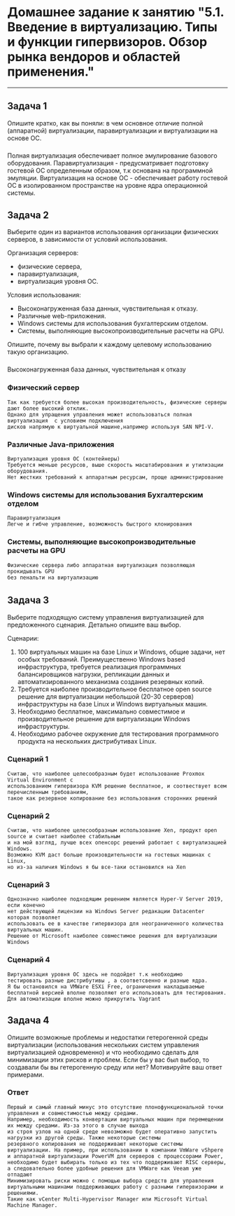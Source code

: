 
# Домашнее задание к занятию "5.1. Введение в виртуализацию. Типы и функции гипервизоров. Обзор рынка вендоров и областей применения."

---

## Задача 1

Опишите кратко, как вы поняли: в чем основное отличие полной (аппаратной) виртуализации, паравиртуализации и виртуализации на основе ОС.

#####
Полная виртуализация обеспечивает полное эмулирование базового оборудования.
Паравиртуализация - предусматривает подготовку гостевой ОС определенным образом, т.к основана на программной эмуляции.
Виртуализация на основе ОС - обеспечивает работу гостевой ОС в изолированном пространстве на уровне ядра операционной системы.
#####

## Задача 2

Выберите один из вариантов использования организации физических серверов, в зависимости от условий использования.

Организация серверов:
- физические сервера,
- паравиртуализация,
- виртуализация уровня ОС.

Условия использования:
- Высоконагруженная база данных, чувствительная к отказу.
- Различные web-приложения.
- Windows системы для использования бухгалтерским отделом.
- Системы, выполняющие высокопроизводительные расчеты на GPU.

Опишите, почему вы выбрали к каждому целевому использованию такую организацию.
#####
Высоконагруженная база данных, чувствительная к отказу
###    Физический сервер 
    Так как требуется более высокая производительность, физические серверы дают более высокий отклик.
    Однако для упращения управления может использоваться полная виртуализация  с условием подключения
    дисков напрямую к виртуальной машине,например используя SAN NPI-V. 
        
### Различные Java-приложения
    Виртуализация уровня ОС (контейнеры)
    Требуется меньше ресурсов, выше скорость масштабирования и утилизации оборудования.
    Нет жестких требований к аппаратным ресурсам, проще администрирование 

### Windows системы для использования Бухгалтерским отделом
    Паравиртуализация 
    Легче и гибче управление, возможность быстрого клонирования
        
### Системы, выполняющие высокопроизводительные расчеты на GPU
    Физические сервера либо аппаратная виртуализация позволяющая прокидывать GPU 
    без пенальти на виртуализацию

######

## Задача 3

Выберите подходящую систему управления виртуализацией для предложенного сценария. Детально опишите ваш выбор.

Сценарии:

1. 100 виртуальных машин на базе Linux и Windows, общие задачи, нет особых требований. Преимущественно Windows based инфраструктура, требуется реализация программных балансировщиков нагрузки, репликации данных и автоматизированного механизма создания резервных копий.
2. Требуется наиболее производительное бесплатное open source решение для виртуализации небольшой (20-30 серверов) инфраструктуры на базе Linux и Windows виртуальных машин.
3. Необходимо бесплатное, максимально совместимое и производительное решение для виртуализации Windows инфраструктуры.
4. Необходимо рабочее окружение для тестирования программного продукта на нескольких дистрибутивах Linux.

### Сценарий 1

    Считаю, что наиболее целесообразным будет использование Proxmox Virtual Environment с 
    использованием гипервизора KVM решение бесплатное, и соотвествует всем перечисленным требованиям,
    такое как резервное копирование без использования сторонних решений  

### Сценарий 2

    Считаю, что наиболее целесообразным использование Xen, продукт open source и считает наиболее стабильным
    и на мой взгляд, лучше всех опенсорс решений работает с виртуализацией Windows. 
    Возможно KVM даст больше произовдительности на гостевых машинах с Linux, 
    но из-за наличия Windows я бы все-таки остановился на Xen    

### Сценарий 3
    
    Однозначно наиболее подходящим решением является Hyper-V Server 2019, если конечно 
    нет действующей лицензии на Windows Server редакации Datacenter которая позволяет 
    использовать ее в качестве гипервизора для неограниченного количества виртуальных машин.
    Решение от Microsoft наиболее совместимое решения для виртуализации Windows

### Сценарий 4
    Виртуализация уровня ОС здесь не подойдет т.к необходимо 
    тестировать разные дистрибутивы , а соответсвенно и разные ядра.
    Я бы остановился на VMWare ESXi Free, ограничения накладываемые
    бесплатной версией вполне позволяют его использовать для тестирования. 
    Для автоматизации вполне можно прикрутить Vagrant
    

## Задача 4

Опишите возможные проблемы и недостатки гетерогенной среды виртуализации (использования нескольких систем управления виртуализацией одновременно) и что необходимо сделать для минимизации этих рисков и проблем. Если бы у вас был выбор, то создавали бы вы гетерогенную среду или нет? Мотивируйте ваш ответ примерами.
### Ответ

    Первый и самый главный минус это отсутствие плонофункциональной точки управления и совместимостью между средами.
    Например, необходимость конвертации виртуальных машин при перемещении их между средами. Из-за этого в случае выхода
    из строя узлов на одной среде невозможно будет оперативно запустить нагрузки из другой среды. Также некоторые системы 
    резервного копирования не поддерживают некоторые системы виртуализации. На пример, при использовании в компании VmWare vShpere 
    и аппаратной виртуализации PowerVM для серверов с процессорами Power, необходимо будет выбирать только из тех что поддерживают RISC серверы,
    а следовательно более удобные решения для VMWare как Veeam уже отпадают
    Минимизировать риски можно с помощью выбора средств для управления виртуальными машинами поддерживающих работу с разными гипервизорами и решениями.
    Такие как vCenter Multi-Hypervisor Manager или Microsoft Virtual Machine Manager.